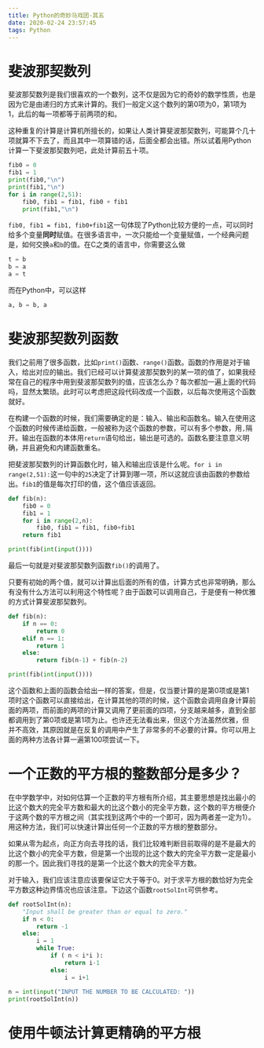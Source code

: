 ```yaml
---
title: Python的奇妙马戏团-其五
date: 2020-02-24 23:57:45
tags: Python
---
```


# 斐波那契数列

斐波那契数列是我们很喜欢的一个数列，这不仅是因为它的奇妙的数学性质，也是因为它是由递归的方式来计算的。我们一般定义这个数列的第0项为0，第1项为1，此后的每一项都等于前两项的和。

这种重复的计算是计算机所擅长的，如果让人类计算斐波那契数列，可能算个几十项就算不下去了，而且其中一项算错的话，后面全都会出错。所以试着用Python计算一下斐波那契数列吧，此处计算前五十项。

```python
fib0 = 0
fib1 = 1
print(fib0,"\n")
print(fib1,"\n")
for i in range(2,51):
    fib0, fib1 = fib1, fib0 + fib1
    print(fib1,"\n")
```

`fib0, fib1 = fib1, fib0+fib1`这一句体现了Python比较方便的一点，可以同时给多个变量**同时**赋值。在很多语言中，一次只能给一个变量赋值，一个经典问题是，如何交换`a`和`b`的值。在C之类的语言中，你需要这么做

```python
t = b
b = a
a = t
```

而在Python中，可以这样

```python
a, b = b, a
```

# 斐波那契数列函数

我们之前用了很多函数，比如`print()`函数、`range()`函数。函数的作用是对于输入，给出对应的输出。我们已经可以计算斐波那契数列的某一项的值了，如果我经常在自己的程序中用到斐波那契数列的值，应该怎么办？每次都加一遍上面的代码吗，显然太繁琐。此时可以考虑把这段代码改成一个函数，以后每次使用这个函数就好。

在构建一个函数的时候，我们需要确定的是：输入、输出和函数名。输入在使用这个函数的时候传递给函数，一般被称为这个函数的参数，可以有多个参数，用`,`隔开。输出在函数的本体用`return`语句给出，输出是可选的。函数名要注意意义明确，并且避免和内建函数重名。

把斐波那契数列的计算函数化时，输入和输出应该是什么呢。`for i in range(2,51):`这一句中的`25`决定了计算到哪一项，所以这就应该由函数的参数给出。`fib1`的值是每次打印的值，这个值应该返回。

```python
def fib(n):
    fib0 = 0
    fib1 = 1
    for i in range(2,n):
        fib0, fib1 = fib1, fib0+fib1
    return fib1

print(fib(int(input())))
```

最后一句就是对斐波那契数列函数`fib()`的调用了。

只要有初始的两个值，就可以计算出后面的所有的值，计算方式也非常明确，那么有没有什么方法可以利用这个特性呢？由于函数可以调用自己，于是便有一种优雅的方式计算斐波那契数列。

```python
def fib(n):
    if n == 0:
        return 0
    elif n == 1:
        return 1
    else:
        return fib(n-1) + fib(n-2)

print(fib(int(input())))
```

这个函数和上面的函数会给出一样的答案，但是，仅当要计算的是第0项或是第1项时这个函数可以直接给出，在计算其他的项的时候，这个函数会调用自身计算前面的两项，而前面的两项的计算又调用了更前面的四项，分支越来越多，直到全部都调用到了第0项或是第1项为止。也许还无法看出来，但这个方法虽然优雅，但并不高效，其原因就是在反复的调用中产生了非常多的不必要的计算。你可以用上面的两种方法各计算一遍第100项尝试一下。

# 一个正数的平方根的整数部分是多少？

在中学数学中，对如何估算一个正数的平方根有所介绍，其主要思想是找出最小的比这个数大的完全平方数和最大的比这个数小的完全平方数，这个数的平方根便介于这两个数的平方根之间（其实找到这两个中的一个即可，因为两者差一定为1）。用这种方法，我们可以快速计算出任何一个正数的平方根的整数部分。

如果从零为起点，向正方向去寻找的话，我们比较难判断目前取得的是不是最大的比这个数小的完全平方数，但是第一个出现的比这个数大的完全平方数一定是最小的那一个。因此我们寻找的是第一个比这个数大的完全平方数。

对于输入，我们应该注意应该要保证它大于等于0。对于求平方根的数恰好为完全平方数这种边界情况也应该注意。下边这个函数`rootSolInt`可供参考。

```python
def rootSolInt(n):
    "Input shall be greater than or equal to zero."
    if n < 0:
        return -1
    else:
        i = 1
        while True:
            if ( n < i*i ):
                return i-1
            else:
                i = i+1
                
n = int(input("INPUT THE NUMBER TO BE CALCULATED: "))
print(rootSolInt(n))
```

# 使用牛顿法计算更精确的平方根